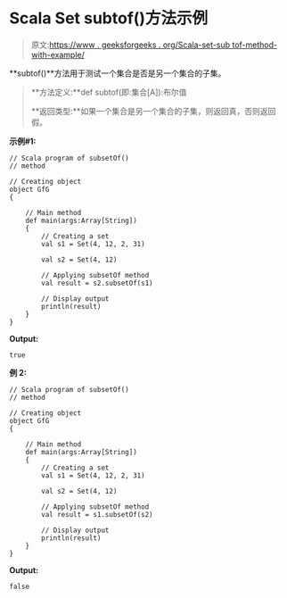 # Scala Set subtof()方法示例

> 原文:[https://www . geeksforgeeks . org/Scala-set-sub tof-method-with-example/](https://www.geeksforgeeks.org/scala-set-subsetof-method-with-example/)

**subtof()**方法用于测试一个集合是否是另一个集合的子集。

> **方法定义:**def subtof(即:集合[A]):布尔值
> 
> **返回类型:**如果一个集合是另一个集合的子集，则返回真，否则返回假。

**示例#1:**

```
// Scala program of subsetOf() 
// method 

// Creating object 
object GfG 
{ 

    // Main method 
    def main(args:Array[String]) 
    { 
        // Creating a set 
        val s1 = Set(4, 12, 2, 31) 

        val s2 = Set(4, 12)

        // Applying subsetOf method 
        val result = s2.subsetOf(s1)

        // Display output
        println(result)
    } 
} 
```

**Output:**

```
true

```

**例 2:**

```
// Scala program of subsetOf() 
// method 

// Creating object 
object GfG 
{ 

    // Main method 
    def main(args:Array[String]) 
    { 
        // Creating a set 
        val s1 = Set(4, 12, 2, 31) 

        val s2 = Set(4, 12)

        // Applying subsetOf method 
        val result = s1.subsetOf(s2)

        // Display output
        println(result)
    } 
} 
```

**Output:**

```
false

```